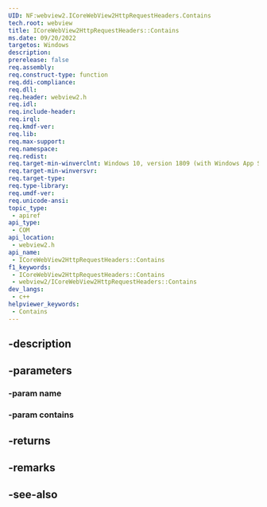 ```yaml
---
UID: NF:webview2.ICoreWebView2HttpRequestHeaders.Contains
tech.root: webview
title: ICoreWebView2HttpRequestHeaders::Contains
ms.date: 09/20/2022
targetos: Windows
description: 
prerelease: false
req.assembly: 
req.construct-type: function
req.ddi-compliance: 
req.dll: 
req.header: webview2.h
req.idl: 
req.include-header: 
req.irql: 
req.kmdf-ver: 
req.lib: 
req.max-support: 
req.namespace: 
req.redist: 
req.target-min-winverclnt: Windows 10, version 1809 (with Windows App SDK 1.1 or later)
req.target-min-winversvr: 
req.target-type: 
req.type-library: 
req.umdf-ver: 
req.unicode-ansi: 
topic_type:
 - apiref
api_type:
 - COM
api_location:
 - webview2.h
api_name:
 - ICoreWebView2HttpRequestHeaders::Contains
f1_keywords:
 - ICoreWebView2HttpRequestHeaders::Contains
 - webview2/ICoreWebView2HttpRequestHeaders::Contains
dev_langs:
 - c++
helpviewer_keywords:
 - Contains
---
```


## -description

## -parameters

### -param name

### -param contains

## -returns

## -remarks

## -see-also

